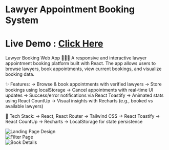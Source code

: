 # Lawyer Appointment Booking System

# Live Demo : [Click Here](https://lawyer-appointment-booking-system.vercel.app/)

Lawyer Booking Web App 🧑‍⚖️📅
A responsive and interactive lawyer appointment booking platform built with React. The app allows users to browse lawyers, book appointments, view current bookings, and visualize booking data.

✨ Features:
-> Browse & book appointments with verified lawyers
-> Store bookings using localStorage
-> Cancel appointments with real-time UI updates
-> Success/error notifications via React Toastify
-> Animated stats using React CountUp
-> Visual insights with Recharts (e.g., booked vs available lawyers)

🔧 Tech Stack:
-> React, React Router
-> Tailwind CSS
-> React Toastify
-> React CountUp
-> Recharts
-> LocalStorage for state persistence

![Landing Page Design](assets/landingPage.png)  
![Filter Page](assets/LawyerDetails.png)  
![Book Details](assets/LawyerAppointment.png)
